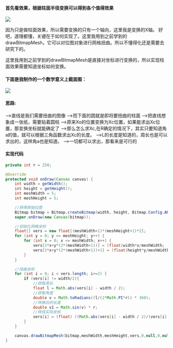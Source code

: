 #### 首先看效果，根据柱面半径变换可以得到各个值得效果
![](http://osswb.oss-cn-shanghai.aliyuncs.com/image/20160605175845.gif)

因为只是做柱面效果，所以需要变换的只有一个轴向，这里我是变换的X轴。
好吧，道理都懂，关键在于如何实现了。这里我用到之前学到的drawBitmapMesh，它可以对位图对象进行网格扭曲。所以不懂得化还是需要去研究下的。

这里我用到之前学到的drawBitmapMesh是直接对坐标进行变换的，所以实现柱面效果需要知道坐标如何变换。
#### 下面是我制作的一个数学意义上截面图：
![](http://osswb.oss-cn-shanghai.aliyuncs.com/image/20160605172022.jpg)

#### 思路:
-->直线是我们需要扭曲的图像
-->而下面的圆就是即将要扭曲的柱面
-->把直线想象成一张纸，需要贴着圆柱
-->原来Xo的位置变换为Xc位置，如果能求出Xc位置，那变换坐标就能确定了
-->那么怎么求Xc,在R确定的情况下，其实只要知道角a的值，就可以根据三角函数求出Xc的长度。
-->L的长度是知道的，周长也是可以求出的，这样角a也是知道。
-->一切都可以求出，那看来是可行的

#### 实现代码
```java
private int r = 250;

@Override
protected void onDraw(Canvas canvas) {
	int width = getWidth();
	int height = getHeight();
	int meshWidth = 5;
	int meshHeight = 5;

	//获得原始位图
	Bitmap bitmap = Bitmap.createBitmap(width, height, Bitmap.Config.ARGB_8888);
	super.onDraw(new Canvas(bitmap));

	//初始化网格坐标
	float[] vers = new float[(meshWidth+1)*(meshHeight+1)*2];
	for (int y = 0; y <= meshHeight; y++) {
		for (int x = 0; x <= meshWidth; x++) {
			vers[2*x+y*(2*(meshWidth+1))] = (float)width*x/meshWidth;
			vers[2*x+y*(2*(meshWidth+1))+1] = (float)height*y/meshWidth;
		}
	}

	//扭曲坐标
	for (int i = 0; i < vers.length; i+=2) {
		if (vers[i] != width/2){
			//获取周长
			float l = Math.abs(vers[i] - width / 2);
			//获取角度
			double v = Math.toRadians((l/(2*Math.PI*r)) * 360);
			//转换后的长度
			double v1 = Math.sin(v) * r;
			//转成实际坐标
			vers[i] = (float) ((Math.abs(vers[i] - width / 2)/(vers[i] - width / 2))*v1 + width / 2);
		}
	}

	canvas.drawBitmapMesh(bitmap,meshWidth,meshHeight,vers,0,null,0,null);
}
```
